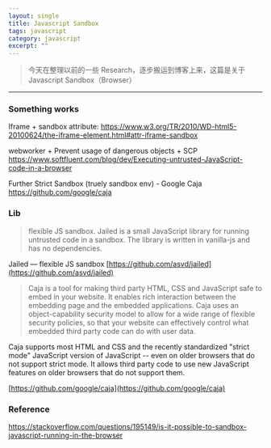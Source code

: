 ```yaml
---
layout: single
title: Javascript Sandbox
tags: javascript
category: javascript
excerpt: ""
---
```


> 今天在整理以前的一些 Research，逐步搬运到博客上来，这篇是关于 Javascript Sandbox（Browser）

---

### Something works

Iframe + sandbox attribute: https://www.w3.org/TR/2010/WD-html5-20100624/the-iframe-element.html#attr-iframe-sandbox

webworker + Prevent usage of dangerous objects + SCP https://www.softfluent.com/blog/dev/Executing-untrusted-JavaScript-code-in-a-browser

Further Strict Sandbox (truely sandbox env) - Google Caja https://github.com/google/caja

### Lib

> flexible JS sandbox.
> Jailed is a small JavaScript library for running untrusted code in a sandbox. The library is written in vanilla-js and has no dependencies.

Jailed — flexible JS sandbox [https://github.com/asvd/jailed](https://github.com/asvd/jailed)

> Caja is a tool for making third party HTML, CSS and JavaScript safe to embed in your website. It enables rich interaction between the embedding page and the embedded applications. Caja uses an object-capability security model to allow for a wide range of flexible security policies, so that your website can effectively control what embedded third party code can do with user data.

Caja supports most HTML and CSS and the recently standardized "strict mode" JavaScript version of JavaScript -- even on older browsers that do not support strict mode. It allows third party code to use new JavaScript features on older browsers that do not support them.

[https://github.com/google/caja](https://github.com/google/caja)

### Reference

https://stackoverflow.com/questions/195149/is-it-possible-to-sandbox-javascript-running-in-the-browser
